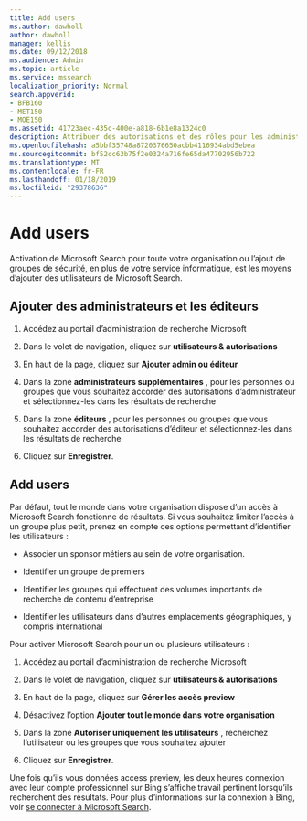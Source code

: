 ```yaml
---
title: Add users
ms.author: dawholl
author: dawholl
manager: kellis
ms.date: 09/12/2018
ms.audience: Admin
ms.topic: article
ms.service: mssearch
localization_priority: Normal
search.appverid:
- BFB160
- MET150
- MOE150
ms.assetid: 41723aec-435c-400e-a818-6b1e8a1324c0
description: Attribuer des autorisations et des rôles pour les administrateurs, les éditeurs et les utilisateurs dans le portail d’administration de recherche Microsoft
ms.openlocfilehash: a5bbf35748a8720376650acbb4116934abd5ebea
ms.sourcegitcommit: bf52cc63b75f2e0324a716fe65da47702956b722
ms.translationtype: MT
ms.contentlocale: fr-FR
ms.lasthandoff: 01/18/2019
ms.locfileid: "29378636"
---
```

# <a name="add-users"></a>Add users

Activation de Microsoft Search pour toute votre organisation ou l’ajout de groupes de sécurité, en plus de votre service informatique, est les moyens d’ajouter des utilisateurs de Microsoft Search.
  
## <a name="add-admins-and-editors"></a>Ajouter des administrateurs et les éditeurs

1. Accédez au portail d’administration de recherche Microsoft
    
2. Dans le volet de navigation, cliquez sur **utilisateurs &amp; autorisations**
    
3. En haut de la page, cliquez sur **Ajouter admin ou éditeur**
    
4. Dans la zone **administrateurs supplémentaires** , pour les personnes ou groupes que vous souhaitez accorder des autorisations d’administrateur et sélectionnez-les dans les résultats de recherche 
    
5. Dans la zone **éditeurs** , pour les personnes ou groupes que vous souhaitez accorder des autorisations d’éditeur et sélectionnez-les dans les résultats de recherche 
    
6. Cliquez sur **Enregistrer**.
    
## <a name="add-users"></a>Add users

Par défaut, tout le monde dans votre organisation dispose d’un accès à Microsoft Search fonctionne de résultats. Si vous souhaitez limiter l’accès à un groupe plus petit, prenez en compte ces options permettant d’identifier les utilisateurs :
  
- Associer un sponsor métiers au sein de votre organisation.
    
- Identifier un groupe de premiers
    
- Identifier les groupes qui effectuent des volumes importants de recherche de contenu d’entreprise
    
- Identifier les utilisateurs dans d’autres emplacements géographiques, y compris international
    
Pour activer Microsoft Search pour un ou plusieurs utilisateurs :
  
1. Accédez au portail d’administration de recherche Microsoft
    
2. Dans le volet de navigation, cliquez sur **utilisateurs &amp; autorisations**
    
3. En haut de la page, cliquez sur **Gérer les accès preview**
    
4. Désactivez l’option **Ajouter tout le monde dans votre organisation** 
    
5. Dans la zone **Autoriser uniquement les utilisateurs** , recherchez l’utilisateur ou les groupes que vous souhaitez ajouter 
    
6. Cliquez sur **Enregistrer**.
    
Une fois qu’ils vous données access preview, les deux heures connexion avec leur compte professionnel sur Bing s’affiche travail pertinent lorsqu’ils recherchent des résultats. Pour plus d’informations sur la connexion à Bing, voir [se connecter à Microsoft Search](use/sign-in.md).